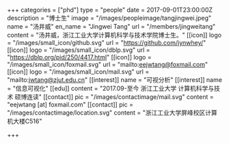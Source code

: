 +++
categories = ["phd"]
type = "people"
date = 2017-09-01T23:00:00Z
description = "博士生"
image = "/images/peopleimage/tangjingwei.jpeg"
name = "汤井威"
en_name = "Jingwei Tang"
url = "/members/jingweitang"
content = "汤井威，浙江工业大学计算机科学与技术学院博士生。"
[[icon]]
logo = "/images/small_icon/github.svg"
url = "https://github.com/jynwhey/"
[[icon]]
logo = "/images/small_icon/dblp.svg"
url = "https://dblp.org/pid/250/4417.html"
[[icon]]
logo = "/images/small_icon/foxmail.svg"
url = "mailto:eejwtang@foxmail.com"
[[icon]]
logo = "/images/small_icon/mail.svg"
url = "mailto:jwtang@zjut.edu.cn"
[[interest]]
name = "可视分析"
[[interest]]
name = "信息可视化"
[[edu]]
content = "2017.09-至今 浙江工业大学 计算机科学与技术 硕博连读"
[[contact]]
pic = "/images/contactimage/mail.svg"
content = "eejwtang [at] foxmail.com"
[[contact]]
pic = "/images/contactimage/location.svg"
content = "浙江工业大学屏峰校区计算机大楼C516"

+++